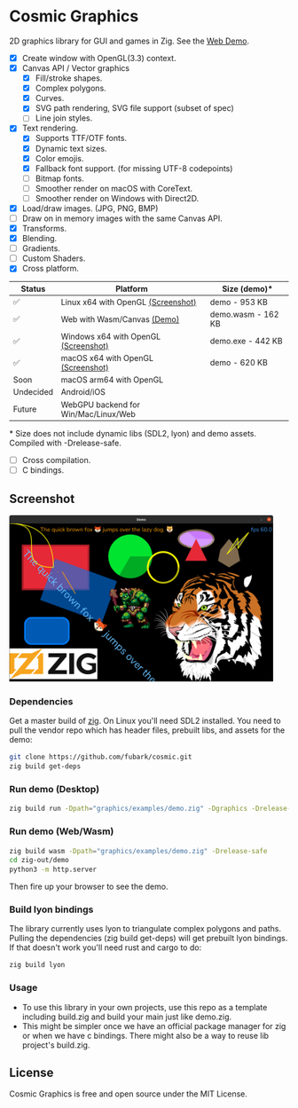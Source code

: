 # Cosmic Graphics

2D graphics library for GUI and games in Zig. See the [Web Demo](https://fubark.github.io/cosmic-site/demo).

- [x] Create window with OpenGL(3.3) context.
- [x] Canvas API / Vector graphics
  - [x] Fill/stroke shapes.
  - [x] Complex polygons.
  - [x] Curves.
  - [x] SVG path rendering, SVG file support (subset of spec)
  - [ ] Line join styles.
- [x] Text rendering.
  - [x] Supports TTF/OTF fonts.
  - [x] Dynamic text sizes.
  - [x] Color emojis.
  - [x] Fallback font support. (for missing UTF-8 codepoints)
  - [ ] Bitmap fonts.
  - [ ] Smoother render on macOS with CoreText.
  - [ ] Smoother render on Windows with Direct2D.
- [x] Load/draw images. (JPG, PNG, BMP)
- [ ] Draw on in memory images with the same Canvas API.
- [x] Transforms.
- [x] Blending.
- [ ] Gradients.
- [ ] Custom Shaders.
- [x] Cross platform.

| Status | Platform | Size (demo)* |
| --- | --- | --- |
| ✅ | Linux x64 with OpenGL [(Screenshot)](https://raw.githubusercontent.com/fubark/cosmic-site/master/graphics-demo-linux.png) | demo - 953 KB |
| ✅ | Web with Wasm/Canvas [(Demo)](https://fubark.github.io/cosmic-site/demo) | demo.wasm - 162 KB |
| ✅ | Windows x64 with OpenGL [(Screenshot)](https://raw.githubusercontent.com/fubark/cosmic-site/master/graphics-demo-win11.png) | demo.exe - 442 KB |
| ✅ | macOS x64 with OpenGL [(Screenshot)](https://raw.githubusercontent.com/fubark/cosmic-site/master/graphics-demo-macos.png) | demo - 620 KB |
| Soon | macOS arm64 with OpenGL | |
| Undecided | Android/iOS |
| Future | WebGPU backend for Win/Mac/Linux/Web |

  \* Size does not include dynamic libs (SDL2, lyon) and demo assets. Compiled with -Drelease-safe.

- [ ] Cross compilation.
- [ ] C bindings.

## Screenshot
<a href="https://raw.githubusercontent.com/fubark/cosmic-site/master/graphics-demo-linux.png"><img src="https://raw.githubusercontent.com/fubark/cosmic-site/master/graphics-demo-linux.png" alt="Linux Demo" height="300"></a>

### Dependencies
Get a master build of [zig](https://ziglang.org/download/). On Linux you'll need SDL2 installed. You need to pull the vendor repo which has header files, prebuilt libs, and assets for the demo:
```sh
git clone https://github.com/fubark/cosmic.git
zig build get-deps
```

### Run demo (Desktop)
```sh
zig build run -Dpath="graphics/examples/demo.zig" -Dgraphics -Drelease-safe
```

### Run demo (Web/Wasm)

```sh
zig build wasm -Dpath="graphics/examples/demo.zig" -Drelease-safe
cd zig-out/demo
python3 -m http.server
```
Then fire up your browser to see the demo.

### Build lyon bindings
The library currently uses lyon to triangulate complex polygons and paths. Pulling the dependencies (zig build get-deps) will get prebuilt lyon bindings. If that doesn't work you'll need rust and cargo to do:
```sh
zig build lyon
```

### Usage
* To use this library in your own projects, use this repo as a template including build.zig and build your main just like demo.zig.
* This might be simpler once we have an official package manager for zig or when we have c bindings. There might also be a way to reuse lib project's build.zig.

## License
Cosmic Graphics is free and open source under the MIT License.